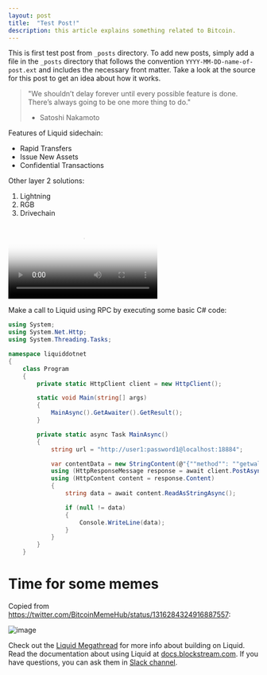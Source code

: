 ```yaml
---
layout: post
title:  "Test Post!"
description: this article explains something related to Bitcoin.
---
```

This is first test post from `_posts` directory. To add new posts, simply add a file in the `_posts` directory that follows the convention `YYYY-MM-DD-name-of-post.ext` and includes the necessary front matter. Take a look at the source for this post to get an idea about how it works.

> "We shouldn’t delay forever until every possible feature is done.
>  There’s always going to be one more thing to do."
>   - Satoshi Nakamoto

Features of Liquid sidechain:

* Rapid Transfers
* Issue New Assets
* Confidential Transactions

Other layer 2 solutions:

1. Lightning
2. RGB
3. Drivechain

<video preload="auto" poster="https://blockstream.com/img/img/liquid_1.png" src="https://www.youtube.com/embed/t6GZCkC9aoI" type="video/mp4" autoplay controls></video>

Make a call to Liquid using RPC by executing some basic C# code:

```c#
using System;
using System.Net.Http;
using System.Threading.Tasks;

namespace liquiddotnet
{
    class Program
    {
        private static HttpClient client = new HttpClient();

        static void Main(string[] args)
        {
            MainAsync().GetAwaiter().GetResult();
        }

        private static async Task MainAsync()
        {
            string url = "http://user1:password1@localhost:18884";

            var contentData = new StringContent(@"{""method"": ""getwalletinfo"", ""jsonrpc"": ""2.0""}", System.Text.Encoding.UTF8, "application/json");
            using (HttpResponseMessage response = await client.PostAsync(url, contentData))
            using (HttpContent content = response.Content)
            {
                string data = await content.ReadAsStringAsync();

                if (null != data)
                {
                    Console.WriteLine(data);
                }
            }
        }
    }

```

# Time for some memes

Copied from https://twitter.com/BitcoinMemeHub/status/1316284324916887557:

![image](https://i.imgur.com/oGKkUwu.png)

Check out the [Liquid Megathread][liquid-megathread] for more info about building on Liquid. Read the documentation about using Liquid at [docs.blockstream.com][liquid-docs]. If you have questions, you can ask them in [Slack channel][liquid-slack].

[liquid-megathread]: https://twitter.com/Liquid_BTC/status/1304120260593889288
[liquid-docs]:   https://docs.blockstream.com/liquid/technical_overview.html
[liquid-slack]: https://bitcoincoreslack.herokuapp.com/

